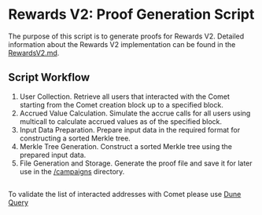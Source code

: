 # Rewards V2: Proof Generation Script

The purpose of this script is to generate proofs for Rewards V2. Detailed information about the Rewards V2 implementation can be found in the [RewardsV2.md](../../docs/RewardsV2.md).

## Script Workflow

1. User Collection. Retrieve all users that interacted with the Comet starting from the Comet creation block up to a specified block.
2. Accrued Value Calculation. Simulate the accrue calls for all users using multicall to calculate accrued values as of the specified block.
3. Input Data Preparation. Prepare input data in the required format for constructing a sorted Merkle tree.
4. Merkle Tree Generation. Construct a sorted Merkle tree using the prepared input data.
5. File Generation and Storage. Generate the proof file and save it for later use in the [/campaigns](../../campaigns/) directory.

## 
To validate the list of interacted addresses with Comet please use [Dune Query](https://dune.com/queries/4320237)